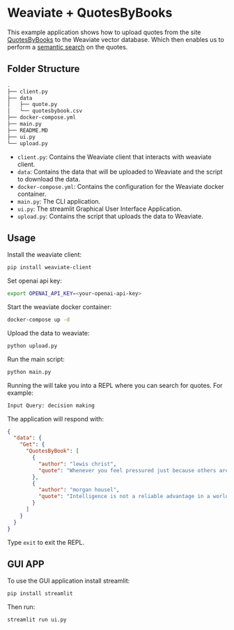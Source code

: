 # Weaviate + QuotesByBooks

This example application shows how to upload quotes from the site [QuotesByBooks](https://quotesbybook.netlify.app/) to the Weaviate vector database. Which then enables us to perform a [semantic search](https://en.wikipedia.org/wiki/Semantic_search) on the quotes.

## Folder Structure

```bash
.
├── client.py
├── data
│   ├── quote.py
│   └── quotesbybook.csv
├── docker-compose.yml
├── main.py
├── README.MD
├── ui.py
└── upload.py
```

- `client.py`: Contains the Weaviate client that interacts with weaviate client.
- `data`: Contains the data that will be uploaded to Weaviate and the script to download the data.
- `docker-compose.yml`: Contains the configuration for the Weaviate docker container.
- `main.py`: The CLI application.
- `ui.py`: The streamlit Graphical User Interface Application.
- `upload.py`: Contains the script that uploads the data to Weaviate.

## Usage

Install the weaviate client:

```bash
pip install weaviate-client
```

Set openai api key:

```bash
export OPENAI_API_KEY=<your-openai-api-key>
```

Start the weaviate docker container:

```bash
docker-compose up -d
```

Upload the data to weaviate:

```bash
python upload.py
```

Run the main script:

```bash
python main.py
```

Running the will take you into a REPL where you can search for quotes. For example:

```bash
Input Query: decision making
```

The application will respond with:

```json
{
  "data": {
    "Get": {
      "QuotesByBook": [
        {
          "author": "lewis christ",
          "quote": "Whenever you feel pressured just because others are doing it, pause for a while. Give it time to notice ann wait until there is evidence to prove that it's the right action before you give in."
        },
        {
          "author": "morgan housel",
          "quote": "Intelligence is not a reliable advantage in a world that's become as connected as ours has. But flexibility is."
        }
      ]
    }
  }
}
```

Type `exit` to exit the REPL.

## GUI APP

To use the GUI application install streamlit:

```bash
pip install streamlit
```

Then run:

```bash
streamlit run ui.py
```
